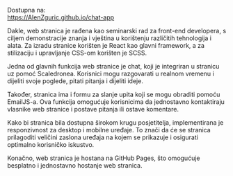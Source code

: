 Dostupna na:  
 https://AlenZguric.github.io/chat-app

Dakle, web stranica je rađena kao seminarski rad za front-end developera, s ciljem demonstracije znanja i vještina u korištenju različitih tehnologija i alata. Za izradu stranice korišten je React kao glavni framework, a za stilizaciju i upravljanje CSS-om korišten je SCSS.

Jedna od glavnih funkcija web stranice je chat, koji je integriran u stranicu uz pomoć Scaledronea. Korisnici mogu razgovarati u realnom vremenu i dijeliti svoje poglede, pitati pitanja i dijeliti ideje.

Također, stranica ima i formu za slanje upita koji se mogu obraditi pomoću EmailJS-a. Ova funkcija omogućuje korisnicima da jednostavno kontaktiraju vlasnike web stranice i postave pitanja ili ostave komentare.

Kako bi stranica bila dostupna širokom krugu posjetitelja, implementirana je responzivnost za desktop i mobilne uređaje. To znači da će se stranica prilagoditi veličini zaslona uređaja na kojem se prikazuje i osigurati optimalno korisničko iskustvo.

Konačno, web stranica je hostana na GitHub Pages, što omogućuje besplatno i jednostavno hostanje web stranica.